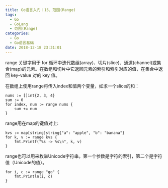 ```yaml
---
title: Go语言入门：15、范围(Range)
tags:
  - Go
  - GoLang
  - 范围(Range)
categories:
  - Go
  - Go语言基础
date: 2018-12-18 23:31:01
---
```


range 关键字用于 for 循环中迭代数组(array)、切片(slice)、通道(channel)或集合(map)的元素。在数组和切片中它返回元素的索引和索引对应的值，在集合中返回 key-value 对的 key 值。

在数组上使用range将传入index和值两个变量，如求一个slice的和：
```
nums := []int{2, 3, 4}
sum := 0
for index, num := range nums {
    sum += num
}
```

range用在map的键值对上:
```
kvs := map[string]string{"a": "apple", "b": "banana"}
for k, v := range kvs {
    fmt.Printf("%s -> %s\n", k, v)
}
```

range也可以用来枚举Unicode字符串。第一个参数是字符的索引，第二个是字符值（Unicode的值）。
```
for i, c := range "go" {
    fmt.Println(i, c)
}
```
